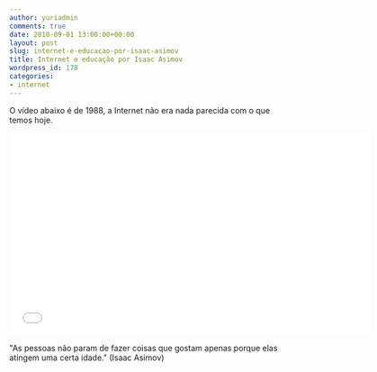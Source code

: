 ```yaml
---
author: yuriadmin
comments: true
date: 2010-09-01 13:00:00+00:00
layout: post
slug: internet-e-educacao-por-isaac-asimov
title: Internet e educação por Isaac Asimov
wordpress_id: 178
categories:
- internet
---
```


O vídeo abaixo é de 1988, a Internet não era nada parecida com o que temos hoje.  
  
<iframe width="640" height="360" src="//www.youtube.com/embed/CI5NKP1y6Ng" frameborder="0" allowfullscreen></iframe>  
  
"As pessoas não param de fazer coisas que gostam apenas porque elas atingem uma certa idade." (Isaac Asimov)
